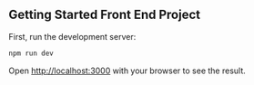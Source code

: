 ## Getting Started Front End Project

First, run the development server:

```bash
npm run dev
```

Open [http://localhost:3000](http://localhost:3000) with your browser to see the result.

